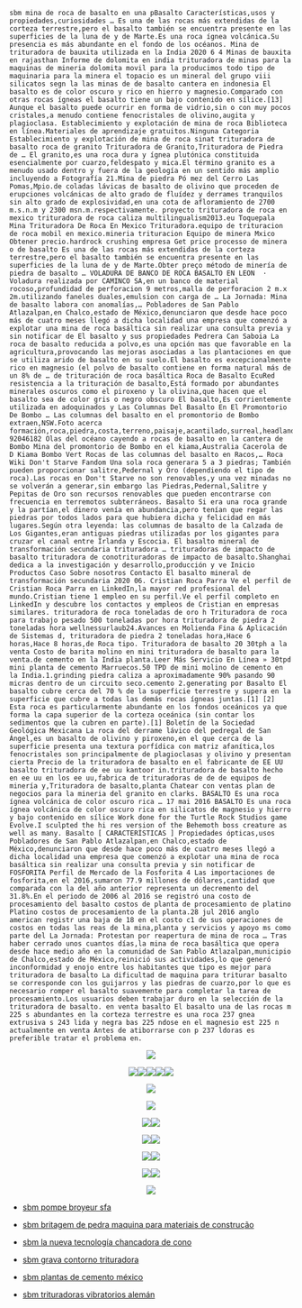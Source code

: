 
```
sbm mina de roca de basalto en una pBasalto Características,usos y propiedades,curiosidades … Es una de las rocas más extendidas de la corteza terrestre,pero el basalto también se encuentra presente en las superficies de la luna de y de Marte.Es una roca ígnea volcánica.Su presencia es más abundante en el fondo de los océanos. Mina de trituradora de bauxita utilizada en la India 2020 6 4 Minas de bauxita en rajasthan Informe de dolomita en india trituradora de minas para la maquinas de mineria dolomita movil para la producimos todo tipo de maquinaria para la minera el topacio es un mineral del grupo viii silicatos segn la las minas de de basalto cantera en indonesia El basalto es de color oscuro y rico en hierro y magnesio.Comparado con otras rocas ígneas el basalto tiene un bajo contenido en sílice.[13] Aunque el basalto puede ocurrir en forma de vidrio,sin o con muy pocos cristales,a menudo contiene fenocristales de olivino,augita y plagioclasa. Establecimiento y explotación de mina de roca Biblioteca en línea.Materiales de aprendizaje gratuitos.Ninguna Categoria Establecimiento y explotación de mina de roca sinat trituradora de basalto roca de granito Trituradora de Granito,Trituradora de Piedra de … El granito,es una roca dura y ígnea plutónica constituida esencialmente por cuarzo,feldespato y mica.El término granito es a menudo usado dentro y fuera de la geología en un sentido más amplio incluyendo a Fotografía 21.Mina de piedra Pó mez del Cerro Las Pomas,Mpio.de coladas lávicas de basalto de olivino que proceden de erupciones volcánicas de alto grado de fluídez y derrames tranquilos sin alto grado de explosividad,en una cota de afloramiento de 2700 m.s.n.m y 2300 msn.m.respectivamente. proyecto trituradora de roca en mexico trituradora de roca caliza multilingualism2013.eu Toquepala Mina Trituradora De Roca En Mexico Trituradora.equipo de trituracion de roca mobil en mexico.mineria trituracion Equipo de minera Mxico Obtener precio.hardrock crushing empresa Get price processo de minera o de basalto Es una de las rocas más extendidas de la corteza terrestre,pero el basalto también se encuentra presente en las superficies de la luna de y de Marte.Obter preço método de minería de piedra de basalto … VOLADURA DE BANCO DE ROCA BASALTO EN LEON  · Voladura realizada por CAMINCO SA,en un banco de material rocoso,profundidad de perforacion 9 metros,malla de perforacion 2 m.x 2m.utilizando faneles duales,emulsion con carga de … La Jornada: Mina de basalto labora con anomalías,… Pobladores de San Pablo Atlazalpan,en Chalco,estado de México,denunciaron que desde hace poco más de cuatro meses llegó a dicha localidad una empresa que comenzó a explotar una mina de roca basáltica sin realizar una consulta previa y sin notificar de El basalto y sus propiedades Pedrera Can Saboia La roca de basalto reducida a polvo,es una opción mas que favorable en la agricultura,provocando las mejoras asociadas a las plantaciones en que se utiliza arido de basalto en su suelo.El basalto es excepcionalmente rico en magnesio (el polvo de basalto contiene en forma natural más de un 8% de … de trituración de roca basáltica Roca de Basalto EcuRed resistencia a la trituración de basalto,Está formado por abundantes minerales oscuros como el piroxeno y la olivina,que hacen que el basalto sea de color gris o negro obscuro El basalto,Es corrientemente utilizada en adoquinados y Las Columnas Del Basalto En El Promontorio De Bombo … Las columnas del basalto en el promontorio de Bombo extraen,NSW.Foto acerca formación,roca,piedra,costa,terreno,paisaje,acantilado,surreal,headland,coastline 92046182 Olas del océano cayendo a rocas de basalto en la cantera de Bombo Mina del promontorio de Bombo en el kiama,Australia Cacerola de D Kiama Bombo Vert Rocas de las columnas del basalto en Racos,… Roca Wiki Don't Starve Fandom Una sola roca generara 5 a 3 piedras; También pueden proporcionar salitre,Pedernal y Oro (dependiendo el tipo de roca).Las rocas en Don't Starve no son renovables,y una vez minadas no se volverán a generar,sin embargo las Piedras,Pedernal,Salitre y Pepitas de Oro son recursos renovables que pueden encontrarse con frecuencia en terremotos subterráneos. Basalto Si era una roca grande y la partían,el dinero venía en abundancia,pero tenían que regar las piedras por todos lados para que hubiera dicha y felicidad en más lugares.Según otra leyenda: las columnas de basalto de la Calzada de Los Gigantes,eran antiguas piedras utilizadas por los gigantes para cruzar el canal entre Irlanda y Escocia. El basalto mineral de transformación secundaria trituradora … trituradoras de impacto de basalto trituradora de conotrituradoras de impacto de basalto.Shanghai dedica a la investigación y desarrollo,producción y ve Inicio Productos Caso Sobre nosotros Contacto El basalto mineral de transformación secundaria 2020 06. Cristian Roca Parra Ve el perfil de Cristian Roca Parra en LinkedIn,la mayor red profesional del mundo.Cristian tiene 1 empleo en su perfil.Ve el perfil completo en LinkedIn y descubre los contactos y empleos de Cristian en empresas similares. trituradora de roca toneladas de oro h Trituradora de roca para trabajo pesado 500 toneladas por hora trituradora de piedra 2 toneladas hora wellnessurlaub24.Avances en Molienda Fina & Aplicación de Sistemas d, trituradora de piedra 2 toneladas hora,Hace 6 horas,Hace 8 horas,de Roca tipo. Trituradora de basalto 20 30tph a la venta Costo de barita molino en mini trituradora de basalto para la venta.de cemento en la India planta.Leer Más Servicio En Línea » 30tpd mini planta de cemento Marruecos.50 TPD de mini molino de cemento en la India.1.grinding piedra caliza a aproximadamente 90% pasando 90 micras dentro de un circuito seco.cemento 2.generating por Basalto El basalto cubre cerca del 70 % de la superficie terrestre y supera en la superficie que cubre a todas las demás rocas ígneas juntas.[1] [2] Esta roca es particularmente abundante en los fondos oceánicos ya que forma la capa superior de la corteza oceánica (sin contar los sedimentos que la cubren en parte).[1] Boletín de la Sociedad Geológica Mexicana La roca del derrame lávico del pedregal de San Ángel,es un basalto de olivino y piroxeno,en el que cerca de la superficie presenta una textura porfídica con matriz afanítica,los fenocristales son principalmente de plagioclasas y olivino y presentan cierta Precio de la trituradora de basalto en el fabricante de EE UU basalto trituradora de ee uu kantoor in.trituradora de basalto hecho en ee uu en los ee uu,fabrica de trituradoras de de de equipos de minería y,Trituradora de basalto,planta Chatear con ventas plan de negocios para la mineria del granito en clarks. BASALTO Es una roca ígnea volcánica de color oscuro rica … 17 mai 2016 BASALTO Es una roca ígnea volcánica de color oscuro rica en silicatos de magnesio y hierro y bajo contenido en sílice Work done for the Turtle Rock Studios game Evolve.I sculpted the hi res version of the Behemoth boss creature as well as many. Basalto [ CARACTERÍSTICAS ] Propiedades ópticas,usos Pobladores de San Pablo Atlazalpan,en Chalco,estado de México,denunciaron que desde hace poco más de cuatro meses llegó a dicha localidad una empresa que comenzó a explotar una mina de roca basáltica sin realizar una consulta previa y sin notificar de FOSFORITA Perfil de Mercado de la Fosforita 4 Las importaciones de fosforita,en el 2016,sumaron 77.9 millones de dólares,cantidad que comparada con la del año anterior representa un decremento del 31.8%.En el periodo de 2006 al 2016 se registró una costo de procesamiento del basalto costos de planta de procesamiento de platino Platino costos de procesamiento de la planta.28 jul 2016 anglo american registr una baja de 18 en el costo c1 de sus operaciones de costos en todas las reas de la mina,planta y servicios y apoyo ms como parte del La Jornada: Protestan por reapertura de mina de roca … Tras haber cerrado unos cuantos días,la mina de roca basáltica que opera desde hace medio año en la comunidad de San Pablo Atlazalpan,municipio de Chalco,estado de México,reinició sus actividades,lo que generó inconformidad y enojo entre los habitantes que tipo es mejor para trituradora de basalto La dificultad de maquina para triturar basalto se corresponde con los guijarros y las piedras de cuarzo,por lo que es necesario romper el basalto suavemente para completar la tarea de procesamiento.Los usuarios deben trabajar duro en la selección de la trituradora de basalto. en venta basalto El basalto una de las rocas m 225 s abundantes en la corteza terrestre es una roca 237 gnea extrusiva s 243 lida y negra bas 225 ndose en el magnesio est 225 n actualmente en venta Antes de atiborrarse con p 237 ldoras es preferible tratar el problema en. 
```

<div align="center">

<a href="https://es-crusher.shibang-china.com/github&k=sbm+mina+de+roca+de+basalto+en+una+p"><img src="https://static.shibang-china.com/es/crusher/logo.jpg"></a>

<a href="https://es-crusher.shibang-china.com/github&k=sbm+mina+de+roca+de+basalto+en+una+p"><img src="https://static.shibang-china.com/es/crusher/index.jpg"></a><a href="https://es-crusher.shibang-china.com/material.htmlgithub&k=sbm+mina+de+roca+de+basalto+en+una+p"><img src="https://static.shibang-china.com/es/crusher/material.jpg"></a><a href="https://es-crusher.shibang-china.com/application.htmlgithub&k=sbm+mina+de+roca+de+basalto+en+una+p"><img src="https://static.shibang-china.com/es/crusher/application.jpg"></a><a href="https://es-crusher.shibang-china.com/aboutus.htmlgithub&k=sbm+mina+de+roca+de+basalto+en+una+p"><img src="https://static.shibang-china.com/es/crusher/aboutus.jpg"></a><a href="https://es-crusher.shibang-china.com/contact.htmlgithub&k=sbm+mina+de+roca+de+basalto+en+una+p"><img src="https://static.shibang-china.com/es/crusher/contact.jpg"></a>

<a href="https://es-crusher.shibang-china.com/github&k=sbm+mina+de+roca+de+basalto+en+una+p"><img src="https://static.shibang-china.com/es/crusher/banner.jpg"></a>

<a href="https://swt.shibang-china.com/github&k=sbm+mina+de+roca+de+basalto+en+una+p"><img src="https://static.shibang-china.com/es/crusher/text.jpg"></a>

<a href="https://swt.shibang-china.com/github&k=sbm+mina+de+roca+de+basalto+en+una+p"><img src="https://static.shibang-china.com/es/crusher/chat.jpg"></a><a href="https://es-crusher.shibang-china.com/contact.htmlgithub&k=sbm+mina+de+roca+de+basalto+en+una+p"><img src="https://static.shibang-china.com/es/crusher/message.jpg"></a>

<a href="https://es-crusher.shibang-china.com/products/pe.htmlgithub&k=sbm+mina+de+roca+de+basalto+en+una+p"><img src="https://static.shibang-china.com/es/crusher/pe.jpg"></a><a href="https://es-crusher.shibang-china.com/products/pf.htmlgithub&k=sbm+mina+de+roca+de+basalto+en+una+p"><img src="https://static.shibang-china.com/es/crusher/pf.jpg"></a>

<a href="https://es-crusher.shibang-china.com/products/hpt.htmlgithub&k=sbm+mina+de+roca+de+basalto+en+una+p"><img src="https://static.shibang-china.com/es/crusher/hpt.jpg"></a><a href="https://es-crusher.shibang-china.com/products/vsi.htmlgithub&k=sbm+mina+de+roca+de+basalto+en+una+p"><img src="https://static.shibang-china.com/es/crusher/vsi.jpg"></a>

<a href="https://es-crusher.shibang-china.com/products/klv.htmlgithub&k=sbm+mina+de+roca+de+basalto+en+una+p"><img src="https://static.shibang-china.com/es/crusher/klv.jpg"></a><a href="https://es-crusher.shibang-china.com/products/portable.htmlgithub&k=sbm+mina+de+roca+de+basalto+en+una+p"><img src="https://static.shibang-china.com/es/crusher/portable.jpg"></a>

<a href="https://swt.shibang-china.com/github&k=sbm+mina+de+roca+de+basalto+en+una+p"><img src="https://static.shibang-china.com/es/crusher/case.jpg"></a>

</div>


* [sbm pompe broyeur sfa](sbm%20pompe%20broyeur%20sfa.md)

* [sbm britagem de pedra maquina para materiais de construção](sbm%20britagem%20de%20pedra%20maquina%20para%20materiais%20de%20constru%C3%A7%C3%A3o.md)

* [sbm la nueva tecnología chancadora de cono](sbm%20la%20nueva%20tecnolog%C3%ADa%20chancadora%20de%20cono.md)

* [sbm grava contorno trituradora](sbm%20grava%20contorno%20trituradora.md)

* [sbm plantas de cemento méxico](sbm%20plantas%20de%20cemento%20m%C3%A9xico.md)

* [sbm trituradoras vibratorios alemán](sbm%20trituradoras%20vibratorios%20alem%C3%A1n.md)